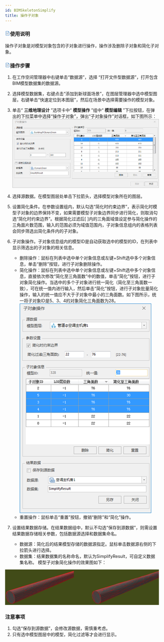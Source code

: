 ```yaml
---
id: BIMSkeletonSimplify
title: 操作子对象  
---  
```

### ![](../../img/read.gif)使用说明

操作子对象是对模型对象包含的子对象进行操作，操作涉及删除子对象和简化子对象。

### ![](../../img/read.gif)操作步骤

  1. 在工作空间管理器中右键单击“数据源”，选择 “打开文件型数据源”，打开包含BIM模型数据集的数据源。
  2. 选择模型数据集，右键点击“添加到新球面场景”，在图层管理器中选中模型图层，右键单击“快速定位到本图层”，然后在场景中选择需要操作的模型对象。
  3. 单击“ **三维地理设计** ”选项卡中“ **模型操作** ”组中“ **模型编辑** ”下拉按钮，在弹出的下拉菜单中选择“操作子对象”，弹出“子对象操作”对话框，如下图所示：         
![](img/BIMSkeletonSimplify_Dialog.png)  
 
  4. 选择源数据。在模型图层处单击下拉箭头，选择模型对象所在的图层。
  5. 设置简化条件。在参数设置组内，默认勾选“简化时约束边界”，表示简化时模型子对象的边界保持不变，如果需要模型子对象边界同步进行简化，则取消勾选“简化时约束边界”。根据简化过滤后[ ]内的三角面域值设定参与简化操作的三角面片数范围，输入的范围必须为域值范围内，子对象信息组内的表格列表会同步筛选出简化条件内的子对象。
  6. 子对象操作。子对象信息组内的模型ID是自动获取选中的模型的ID，在列表中显示筛选出的子对象的相关信息。 
      * 删除操作：鼠标在列表中选中单个对象信息或左键+Shift选中多个对象信息，单击“删除”按钮，进行子对象删除操作。
      * 简化操作：鼠标在列表中选中单个对象信息或左键+Shift选中多个对象信息，直接依次修改“简化至三角面数”中的数值，单击“简化”按钮，进行子对象简化操作。当选中的多个子对象进行统一简化（简化至三角面数一致），可在统一值内进行输入，然后单击“简化”按钮，进行子对象批量简化操作，输入的统一值应不大于子对象中最小的三角面数。如下图所示，统一将子对象ID是5、3、4的对象简化三角面数为28。      
![](img/BIMSkeletonSimplify_Dialog2.png)  
      * 重置操作：鼠标单击“重置”按钮，撤销“删除”和“简化”操作。
  7. 设置结果数据存储。在结果数据组中，默认不勾选“保存到源数据”，则需设置结果数据存储相关参数，包括数据源选择和数据集命名。 
      * 数据源：简化后的结果模型存储的数据源指定。鼠标单击数据源右侧的下拉箭头进行选择。
      * 数据集：结果数据集的名称命名，默认为SimplifyResult，可自定义数据集名称。
模型子对象简化操作的效果图如下：    

![](img/BIMSkeletonSimplify_Result.png)  


### 注意事项

  1. 勾选“保存到源数据”，会修改源数据，需慎重考虑。
  2. 只有选中模型图层中的模型，简化过滤等才会进行显示。



